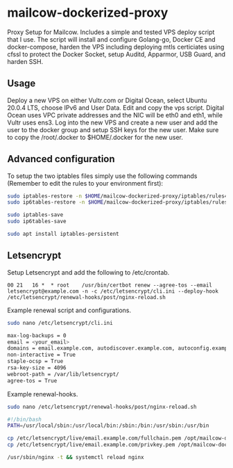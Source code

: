 # mailcow-dockerized-proxy

Proxy Setup for Mailcow. Includes a simple and tested VPS deploy script that I use. The script will install and configure Golang-go, Docker CE and docker-compose, harden the VPS including deploying mtls certiciates using cfssl to protect the Docker Socket, setup Auditd, Apparmor, USB Guard, and harden SSH.

## Usage

Deploy a new VPS on either Vultr.com or Digital Ocean, select Ubuntu 20.0.4 LTS, choose IPv6 and User Data. Edit and copy the vps script.  Digital Ocean uses VPC private addresses and the NIC will be eth0 and eth1, while Vultr uses ens3.  Log into the new VPS and create a new user and add the user to the docker group and setup SSH keys for the new user.  Make sure to copy the /root/.docker to $HOME/.docker for the new user.

## Advanced configuration

To setup the two iptables files simply use the following commands (Remember to edit the rules to your environment first):

```bash
sudo iptables-restore -n $HOME/mailcow-dockerized-proxy/iptables/rules4.conf
sudo ip6tables-restore -n $HOME/mailcow-dockerized-proxy/iptables/rules6.conf

sudo iptables-save
sudo ip6tables-save

sudo apt install iptables-persistent
```

## Letsencrypt 

Setup Letsencrypt and add the following to /etc/crontab.

```nano
00 21   16 *  * root    /usr/bin/certbot renew --agree-tos --email letsencrypt@example.com -n -c /etc/letsencrypt/cli.ini --deploy-hook /etc/letsencrypt/renewal-hooks/post/nginx-reload.sh
```

Example renewal script and configurations.

```bash
sudo nano /etc/letsencrypt/cli.ini

max-log-backups = 0
email = <your_email>
domains = email.example.com, autodiscover.example.com, autoconfig.example.com, webmail.example.com, matrix.example.com, im.example.com, *.im.example.com 
non-interactive = True
staple-ocsp = True
rsa-key-size = 4096
webroot-path = /var/lib/letsencrypt/
agree-tos = True
```

Example renewal-hooks.

```bash
sudo nano /etc/letsencrypt/renewal-hooks/post/nginx-reload.sh

#!/bin/bash
PATH=/usr/local/sbin:/usr/local/bin:/sbin:/bin:/usr/sbin:/usr/bin

cp /etc/letsencrypt/live/email.example.com/fullchain.pem /opt/mailcow-dockerized/data/assets/ssl/cert.pem
cp /etc/letsencrypt/live/email.example.com/privkey.pem /opt/mailcow-dockerized/data/assets/ssl/key.pem

/usr/sbin/nginx -t && systemctl reload nginx
```

